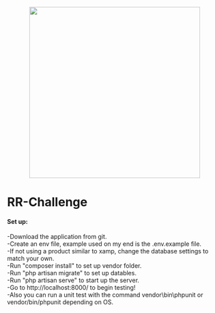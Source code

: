 <p align="center"><a href="https://laravel.com" target="_blank"><img src="https://raw.githubusercontent.com/laravel/art/master/logo-lockup/5%20SVG/2%20CMYK/1%20Full%20Color/laravel-logolockup-cmyk-red.svg" width="400"></a></p>

<h1>RR-Challenge</h1>


<h4>Set up:</h4>
-Download the application from git.<br/>
-Create an env file, example used on my end is the .env.example file.<br/>
-If not using a product similar to xamp, change the database settings to match your own.<br/>
-Run "composer install" to set up vendor folder.<br/>
-Run "php artisan migrate" to set up datables.<br/>
-Run "php artisan serve" to start up the server.<br/>
-Go to http://localhost:8000/ to begin testing!<br/>
-Also you can run a unit test with the command vendor\bin\phpunit or vendor/bin/phpunit depending on OS.<br/>
